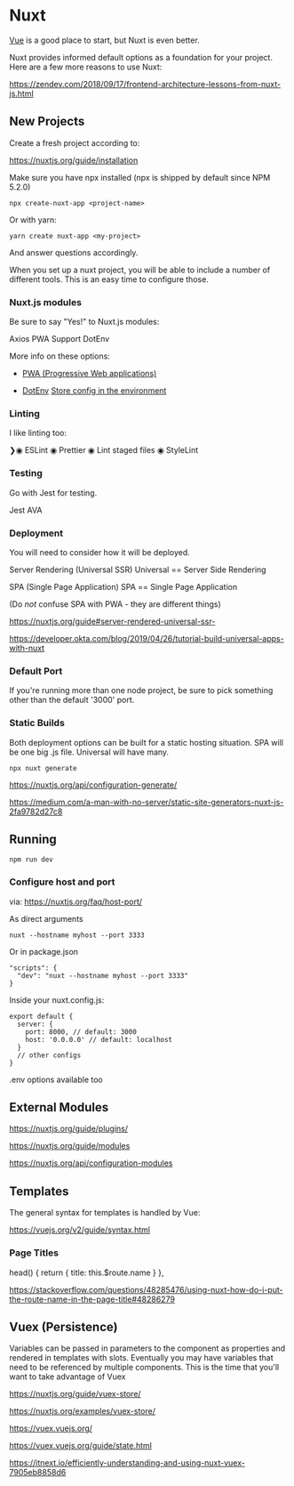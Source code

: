 # Nuxt

[Vue](vue.md) is a good place to start, but Nuxt is even better.

Nuxt provides informed default options as a foundation for your project. Here are a few more reasons to use Nuxt:

https://zendev.com/2018/09/17/frontend-architecture-lessons-from-nuxt-js.html


## New Projects

Create a fresh project according to:

https://nuxtjs.org/guide/installation

Make sure you have npx installed (npx is shipped by default since NPM 5.2.0)

```
npx create-nuxt-app <project-name>
```

Or with yarn:

```
yarn create nuxt-app <my-project>
```

And answer questions accordingly.

When you set up a nuxt project, you will be able to include a number of different tools. This is an easy time to configure those. 

### Nuxt.js modules

Be sure to say "Yes!" to Nuxt.js modules: 

Axios
PWA Support
DotEnv

More info on these options:
 
 - [PWA (Progressive Web applications)](https://developers.google.com/web/progressive-web-apps/)
 
 - [DotEnv](https://github.com/motdotla/dotenv#readme)
   [Store config in the environment](https://12factor.net/config)


### Linting

I like linting too:

❯◉ ESLint
 ◉ Prettier
 ◉ Lint staged files
 ◉ StyleLint

### Testing

Go with Jest for testing. 

  Jest 
  AVA 

### Deployment

You will need to consider how it will be deployed. 

Server Rendering (Universal SSR)
Universal == Server Side Rendering

SPA (Single Page Application)
SPA == Single Page Application

(Do *not* confuse SPA with PWA - they are different things)

https://nuxtjs.org/guide#server-rendered-universal-ssr-

https://developer.okta.com/blog/2019/04/26/tutorial-build-universal-apps-with-nuxt

### Default Port

If you're running more than one node project, be sure to pick something other than the default '3000' port. 

### Static Builds

Both deployment options can be built for a static hosting situation. SPA will be one big .js file. Universal will have many. 

    npx nuxt generate

https://nuxtjs.org/api/configuration-generate/

https://medium.com/a-man-with-no-server/static-site-generators-nuxt-js-2fa9782d27c8


## Running

```
npm run dev
```

### Configure host and port

via: https://nuxtjs.org/faq/host-port/

As direct arguments

    nuxt --hostname myhost --port 3333

Or in package.json

```
"scripts": {
  "dev": "nuxt --hostname myhost --port 3333"
}
```

Inside your nuxt.config.js:

```
export default {
  server: {
    port: 8000, // default: 3000
    host: '0.0.0.0' // default: localhost
  }
  // other configs
}
```

.env options available too

## External Modules

https://nuxtjs.org/guide/plugins/

https://nuxtjs.org/guide/modules

https://nuxtjs.org/api/configuration-modules


## Templates

The general syntax for templates is handled by Vue:

https://vuejs.org/v2/guide/syntax.html

### Page Titles

  head() {
    return {
      title: this.$route.name 
    }
  },

https://stackoverflow.com/questions/48285476/using-nuxt-how-do-i-put-the-route-name-in-the-page-title#48286279


## Vuex (Persistence)

Variables can be passed in parameters to the component as properties and rendered in templates with slots. Eventually you may have variables that need to be referenced by multiple components. This is the time that you'll want to take advantage of Vuex

https://nuxtjs.org/guide/vuex-store/

https://nuxtjs.org/examples/vuex-store/

https://vuex.vuejs.org/

https://vuex.vuejs.org/guide/state.html

https://itnext.io/efficiently-understanding-and-using-nuxt-vuex-7905eb8858d6

